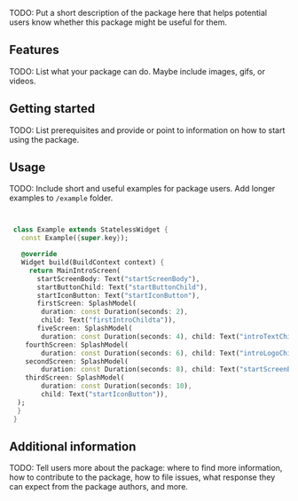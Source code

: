 <!--
This README describes the package. If you publish this package to pub.dev,
this README's contents appear on the landing page for your package.

For information about how to write a good package README, see the guide for
[writing package pages](https://dart.dev/guides/libraries/writing-package-pages).

For general information about developing packages, see the Dart guide for
[creating packages](https://dart.dev/guides/libraries/create-library-packages)
and the Flutter guide for
[developing packages and plugins](https://flutter.dev/developing-packages).
-->

TODO: Put a short description of the package here that helps potential users
know whether this package might be useful for them.

## Features

TODO: List what your package can do. Maybe include images, gifs, or videos.

## Getting started

TODO: List prerequisites and provide or point to information on how to
start using the package.

## Usage

TODO: Include short and useful examples for package users. Add longer examples
to `/example` folder.

```dart


 class Example extends StatelessWidget {
   const Example({super.key});

   @override
   Widget build(BuildContext context) {
     return MainIntroScreen(
       startScreenBody: Text("startScreenBody"),
       startButtonChild: Text("startButtonChild"),
       startIconButton: Text("startIconButton"),
       firstScreen: SplashModel(
        duration: const Duration(seconds: 2),
        child: Text("firstIntroChildta")),
       fiveScreen: SplashModel(
        duration: const Duration(seconds: 4), child: Text("introTextChild")),
    fourthScreen: SplashModel(
        duration: const Duration(seconds: 6), child: Text("introLogoChild")),
    secondScreen: SplashModel(
        duration: const Duration(seconds: 8), child: Text("startScreenBody")),
    thirdScreen: SplashModel(
        duration: const Duration(seconds: 10),
        child: Text("startIconButton")),
  );
  }
 }

```

## Additional information

TODO: Tell users more about the package: where to find more information, how to
contribute to the package, how to file issues, what response they can expect
from the package authors, and more.
